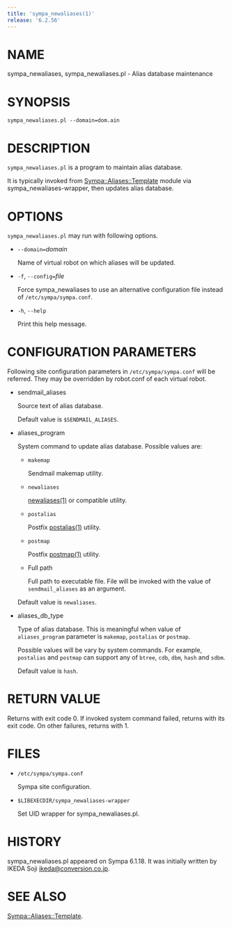 ```yaml
---
title: 'sympa_newaliases(1)'
release: '6.2.56'
---
```


# NAME

sympa\_newaliases, sympa\_newaliases.pl - Alias database maintenance

# SYNOPSIS

    sympa_newaliases.pl --domain=dom.ain

# DESCRIPTION

`sympa_newaliases.pl` is a program to maintain alias database.

It is typically invoked from
[Sympa::Aliases::Template](./Sympa-Aliases-Template.3.md) module via sympa\_newaliases-wrapper,
then updates alias database.

# OPTIONS

`sympa_newaliases.pl` may run with following options.

- `--domain=`_domain_

    Name of virtual robot on which aliases will be updated.

- `-f`, `--config=`_file_

    Force sympa\_newaliases to use an alternative configuration file instead
    of `/etc/sympa/sympa.conf`.

- `-h`, `--help`

    Print this help message.

# CONFIGURATION PARAMETERS

Following site configuration parameters in `/etc/sympa/sympa.conf` will be referred.
They may be overridden by robot.conf of each virtual robot.

- sendmail\_aliases

    Source text of alias database.

    Default value is `$SENDMAIL_ALIASES`.

- aliases\_program

    System command to update alias database.
    Possible values are:

    - `makemap`

        Sendmail makemap utility.

    - `newaliases`

        [newaliases(1)](./newaliases.1.md) or compatible utility.

    - `postalias`

        Postfix [postalias(1)](./postalias.1.md) utility.

    - `postmap`

        Postfix [postmap(1)](./postmap.1.md) utility.

    - Full path

        Full path to executable file.
        File will be invoked with the value of `sendmail_aliases` as an argument.

    Default value is `newaliases`.

- aliases\_db\_type

    Type of alias database.
    This is meaningful when value of `aliases_program` parameter is
    `makemap`, `postalias` or `postmap`.

    Possible values will be vary by system commands.
    For example, `postalias` and `postmap` can support any of
    `btree`, `cdb`, `dbm`, `hash` and `sdbm`.

    Default value is `hash`.

# RETURN VALUE

Returns with exit code 0.
If invoked system command failed, returns with its exit code.
On other failures, returns with 1.

# FILES

- `/etc/sympa/sympa.conf`

    Sympa site configuration.

- `$LIBEXECDIR/sympa_newaliases-wrapper`

    Set UID wrapper for sympa\_newaliases.pl.

# HISTORY

sympa\_newaliases.pl appeared on Sympa 6.1.18.
It was initially written by
IKEDA Soji <ikeda@conversion.co.jp>.

# SEE ALSO

[Sympa::Aliases::Template](./Sympa-Aliases-Template.3.md).
